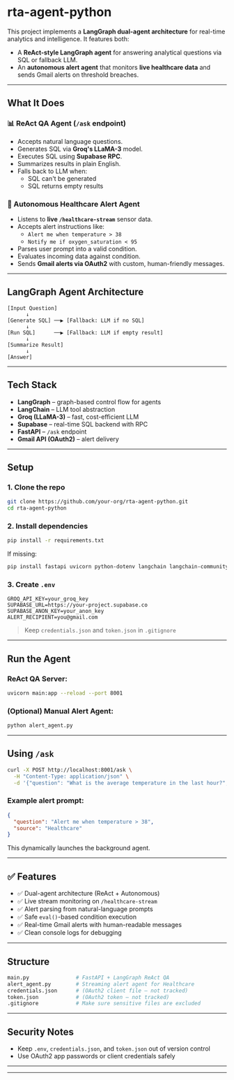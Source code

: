 # rta-agent-python

This project implements a **LangGraph dual-agent architecture** for real-time analytics and intelligence. It features both:

-  A **ReAct-style LangGraph agent** for answering analytical questions via SQL or fallback LLM.
-  An **autonomous alert agent** that monitors **live healthcare data** and sends Gmail alerts on threshold breaches.

---

## What It Does

### 📊 ReAct QA Agent (`/ask` endpoint)
* Accepts natural language questions.
* Generates SQL via **Groq's LLaMA-3** model.
* Executes SQL using **Supabase RPC**.
* Summarizes results in plain English.
* Falls back to LLM when:
  * SQL can't be generated
  * SQL returns empty results

### 🔔 Autonomous Healthcare Alert Agent
* Listens to **live `/healthcare-stream`** sensor data.
* Accepts alert instructions like:
  * `Alert me when temperature > 38`
  * `Notify me if oxygen_saturation < 95`
* Parses user prompt into a valid condition.
* Evaluates incoming data against condition.
* Sends **Gmail alerts via OAuth2** with custom, human-friendly messages.

---

## LangGraph Agent Architecture

```text
[Input Question]
      ↓
[Generate SQL] ──▶ [Fallback: LLM if no SQL]
      ↓
[Run SQL]      ──▶ [Fallback: LLM if empty result]
      ↓
[Summarize Result]
      ↓
[Answer]
```

---

## Tech Stack

* **LangGraph** – graph-based control flow for agents
* **LangChain** – LLM tool abstraction
* **Groq (LLaMA-3)** – fast, cost-efficient LLM
* **Supabase** – real-time SQL backend with RPC
* **FastAPI** – `/ask` endpoint
* **Gmail API (OAuth2)** – alert delivery

---

## Setup

### 1. Clone the repo

```bash
git clone https://github.com/your-org/rta-agent-python.git
cd rta-agent-python
```

### 2. Install dependencies

```bash
pip install -r requirements.txt
```

If missing:
```bash
pip install fastapi uvicorn python-dotenv langchain langchain-community langgraph supabase google-auth google-auth-oauthlib google-api-python-client
```

### 3. Create `.env`

```env
GROQ_API_KEY=your_groq_key
SUPABASE_URL=https://your-project.supabase.co
SUPABASE_ANON_KEY=your_anon_key
ALERT_RECIPIENT=you@gmail.com
```

> Keep `credentials.json` and `token.json` in `.gitignore`

---

## Run the Agent

###  ReAct QA Server:
```bash
uvicorn main:app --reload --port 8001
```

###  (Optional) Manual Alert Agent:
```bash
python alert_agent.py
```

---

## Using `/ask`

```bash
curl -X POST http://localhost:8001/ask \
  -H "Content-Type: application/json" \
  -d '{"question": "What is the average temperature in the last hour?", "source": "IoT"}'
```

### Example alert prompt:
```json
{
  "question": "Alert me when temperature > 38",
  "source": "Healthcare"
}
```

This dynamically launches the background agent.

---

## ✅ Features

- ✅ Dual-agent architecture (ReAct + Autonomous)
- ✅ Live stream monitoring on `/healthcare-stream`
- ✅ Alert parsing from natural-language prompts
- ✅ Safe `eval()`-based condition execution
- ✅ Real-time Gmail alerts with human-readable messages
- ✅ Clean console logs for debugging

---

## Structure

```bash
main.py               # FastAPI + LangGraph ReAct QA
alert_agent.py        # Streaming alert agent for Healthcare
credentials.json      # (OAuth2 client file – not tracked)
token.json            # (OAuth2 token – not tracked)
.gitignore            # Make sure sensitive files are excluded
```

---

## Security Notes

- Keep `.env`, `credentials.json`, and `token.json` out of version control
- Use OAuth2 app passwords or client credentials safely

---

---
